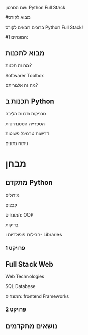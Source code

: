 שם הסרטון: Python Full Stack

#מבוא לקורס

ברוכים הבאים לקורס Python Full Stack!

#1 המונחים:


## מבוא לתכנות

מה זה תכנות?

Softwarer Toolbox

מה זה אלגוריתם?



## תכנות ב Python

טכניקות תכנות הליבה

הספרייה הסטנדרטית

דרישות טרמינל פשוטות

ניתוח נתונים

# מבחן ##

## מתקדם Python

מודולים

קבצים

המונחים: OOP

בדיקות

חבילות פופולריות ו- Libraries


### פרויקט 1

## Full Stack Web

Web Technologies

SQL Database

המונחים: frontend Frameworks

### פרויקט 2

## נושאים מתקדמים




